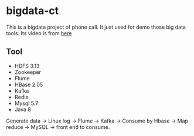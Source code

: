 # bigdata-ct

This is a bigdata project of phone call. It just used for demo those big data tools. Its video is from [here](https://www.bilibili.com/video/BV17t411W7wZ)

## Tool
- HDFS 3.13
- Zookeeper
- Flume
- HBase 2.05
- Kafka
- Redis
- Mysql 5.7
- Java 8


Generate data -> Linux log -> Flume -> Kafka -> Consume by Hbase -> Map reduce -> MySQL -> front end to consume.
